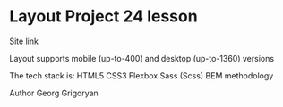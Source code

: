 <h1> Layout Project 24 lesson </h1>

<a href="https://antikiok.github.io/HTML-CSS-Lesson24/">Site link</a>

<p>Layout supports mobile (up-to-400) and desktop (up-to-1360) versions</p>

<p>The tech stack is:
HTML5
CSS3
Flexbox
Sass (Scss)
BEM methodology</p>

<p>Author
Georg Grigoryan</p>

